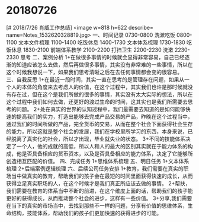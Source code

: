 # 20180726

[# 2018/7/26 肖威工作总结]
<image w=818 h=622 describe= name=Notes_1532620328819.jpg>
一、时间记录
0730-0800 洗漱吃饭
0800-1100 文本文件梳理
1100-1400 吃饭休息
1400-1730 文本体系梳理
1730-1830 吃饭休息
1830-2100 前端体系教学
2100-2200 打扫卫生
2200-2230 洗漱
2230-2330 思考
二、案例分析
1+在做很多事情的时候就会显得非常容易，自己已经逐渐的知道应该怎么去做，然后再做很多事情，其实没有非常难的一些事情，所以在这个时候我想说一下，如果我们思考清晰之后在去任何事情都会变的很容易。
三、自我反思
1+在最近一段时间，其实一直在思考的是管理存在问题，如果从一个人的本体的角度来去考虑人的价值，在这个过程中，其实我们也许是那时候就没有存在过，但在这个是我们所做的很多的事情，其实没有太大实际的想法，所以在这个过程中我们如何去做，还更好的渡过生命的时间，这其实也是我们所需要去思考的问题。
2+处在真实的世界的认知过程中，我们最需要去知道的是如何能够快速的提高我们的实力，打造出能够去完成产品交易的产品，昨晚在这个过程当中，通过我们的时间所做的产品，完全货币的交易，从而在整个社会下面获得社会生存的能力，所以这就是整个社会的发展，我们在学校里所学习的东西，本身来说，已经脱离了真实化的社会，所以才出现，毕业就失业的状态。
3+不同的技能体系决定了一个人，他的成就的高低，所以人和人的最大的区别其实就在于能力体系的构成，他是否具备相应的货币资本，以及是否具备相应的能力体系，决定了它能够所创造相互匹配的价值。
四、完成任务
1+思维体系梳理
五、明日任务
1+文本体系梳理
2+后端案例逻辑梳理
六、后续公司任务安排
1+教育，我们需要在真实的职场当中做真实的教育，帮助我们的孩子会在最短的时间里面获得快速的成长，从而获得立足真实职场的人，在这个时候才是我们真正所应该去做的事情。
2+帮扶，我们需要在教育的体系当中不断的前进，在这个维度上面的话，帮助我们的孩子能更好的获得成长，从而推动整个社会的进步，这样有一些价值。
3+分享,我们需要在当下的真实的市场当中，去找到那些不一样的问题，分享有价值的思维体系，生命结构，技能体系，帮助我们的孩子们更加快速的获得进步的可能。
